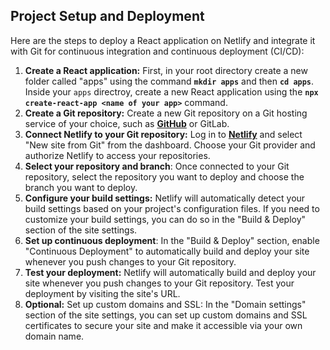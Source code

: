 ## Project Setup and Deployment

Here are the steps to deploy a React application on Netlify and integrate it with Git for continuous integration and continuous deployment (CI/CD):

1. **Create a React application:** First, in your root directory create a new folder called "apps" using the command **`mkdir apps`** and then **`cd apps`**. Inside your `apps` directroy, create a new React application using the **`npx create-react-app <name of your app>`** command.
2. **Create a Git repository:** Create a new Git repository on a Git hosting service of your choice, such as **[GitHub](https://github.com/)** or GitLab.
3. **Connect Netlify to your Git repository:** Log in to **[Netlify](https://www.netlify.com/)** and select "New site from Git" from the dashboard. Choose your Git provider and authorize Netlify to access your repositories.
4. **Select your repository and branch**: Once connected to your Git repository, select the repository you want to deploy and choose the branch you want to deploy.
5. **Configure your build settings:** Netlify will automatically detect your build settings based on your project's configuration files. If you need to customize your build settings, you can do so in the "Build & Deploy" section of the site settings.
6. **Set up continuous deployment**: In the "Build & Deploy" section, enable "Continuous Deployment" to automatically build and deploy your site whenever you push changes to your Git repository.
7. **Test your deployment:** Netlify will automatically build and deploy your site whenever you push changes to your Git repository. Test your deployment by visiting the site's URL.
8. **Optional:** Set up custom domains and SSL: In the "Domain settings" section of the site settings, you can set up custom domains and SSL certificates to secure your site and make it accessible via your own domain name.
